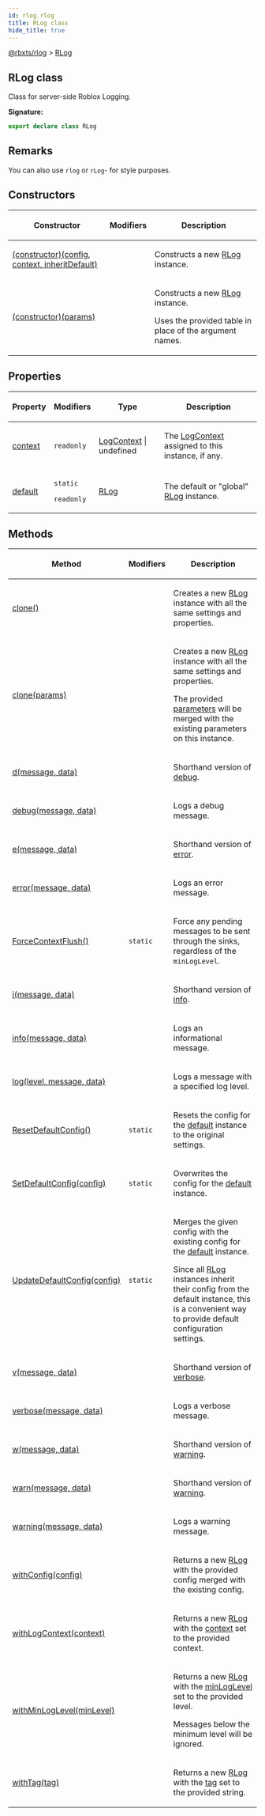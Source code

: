 ```yaml
---
id: rlog.rlog
title: RLog class
hide_title: true
---
```


[@rbxts/rlog](./rlog.md) &gt; [RLog](./rlog.rlog.md)

## RLog class

Class for server-side Roblox Logging.

**Signature:**

```typescript
export declare class RLog 
```

## Remarks

You can also use `rlog` or `rLog`<!-- -->- for style purposes.

## Constructors

<table><thead><tr><th>

Constructor


</th><th>

Modifiers


</th><th>

Description


</th></tr></thead>
<tbody><tr><td>

[(constructor)(config, context, inheritDefault)](./rlog.rlog._constructor_.md)


</td><td>


</td><td>

Constructs a new [RLog](./rlog.rlog.md) instance.


</td></tr>
<tr><td>

[(constructor)(params)](./rlog.rlog._constructor__1.md)


</td><td>


</td><td>

Constructs a new [RLog](./rlog.rlog.md) instance.

Uses the provided table in place of the argument names.


</td></tr>
</tbody></table>

## Properties

<table><thead><tr><th>

Property


</th><th>

Modifiers


</th><th>

Type


</th><th>

Description


</th></tr></thead>
<tbody><tr><td>

[context](./rlog.rlog.context.md)


</td><td>

`readonly`


</td><td>

[LogContext](./rlog.logcontext.md) \| undefined


</td><td>

The [LogContext](./rlog.logcontext.md) assigned to this instance, if any.


</td></tr>
<tr><td>

[default](./rlog.rlog.default.md)


</td><td>

`static`

`readonly`


</td><td>

[RLog](./rlog.rlog.md)


</td><td>

The default or "global" [RLog](./rlog.rlog.md) instance.


</td></tr>
</tbody></table>

## Methods

<table><thead><tr><th>

Method


</th><th>

Modifiers


</th><th>

Description


</th></tr></thead>
<tbody><tr><td>

[clone()](./rlog.rlog.clone.md)


</td><td>


</td><td>

Creates a new [RLog](./rlog.rlog.md) instance with all the same settings and properties.


</td></tr>
<tr><td>

[clone(params)](./rlog.rlog.clone_1.md)


</td><td>


</td><td>

Creates a new [RLog](./rlog.rlog.md) instance with all the same settings and properties.

The provided [parameters](./rlog.rlogconstructorparameters.md) will be merged with the existing parameters on this instance.


</td></tr>
<tr><td>

[d(message, data)](./rlog.rlog.d.md)


</td><td>


</td><td>

Shorthand version of [debug](./rlog.rlog.debug.md)<!-- -->.


</td></tr>
<tr><td>

[debug(message, data)](./rlog.rlog.debug.md)


</td><td>


</td><td>

Logs a debug message.


</td></tr>
<tr><td>

[e(message, data)](./rlog.rlog.e.md)


</td><td>


</td><td>

Shorthand version of [error](./rlog.rlog.error.md)<!-- -->.


</td></tr>
<tr><td>

[error(message, data)](./rlog.rlog.error.md)


</td><td>


</td><td>

Logs an error message.


</td></tr>
<tr><td>

[ForceContextFlush()](./rlog.rlog.forcecontextflush.md)


</td><td>

`static`


</td><td>

Force any pending messages to be sent through the sinks, regardless of the `minLogLevel`<!-- -->.


</td></tr>
<tr><td>

[i(message, data)](./rlog.rlog.i.md)


</td><td>


</td><td>

Shorthand version of [info](./rlog.rlog.info.md)<!-- -->.


</td></tr>
<tr><td>

[info(message, data)](./rlog.rlog.info.md)


</td><td>


</td><td>

Logs an informational message.


</td></tr>
<tr><td>

[log(level, message, data)](./rlog.rlog.log.md)


</td><td>


</td><td>

Logs a message with a specified log level.


</td></tr>
<tr><td>

[ResetDefaultConfig()](./rlog.rlog.resetdefaultconfig.md)


</td><td>

`static`


</td><td>

Resets the config for the [default](./rlog.rlog.default.md) instance to the original settings.


</td></tr>
<tr><td>

[SetDefaultConfig(config)](./rlog.rlog.setdefaultconfig.md)


</td><td>

`static`


</td><td>

Overwrites the config for the [default](./rlog.rlog.default.md) instance.


</td></tr>
<tr><td>

[UpdateDefaultConfig(config)](./rlog.rlog.updatedefaultconfig.md)


</td><td>

`static`


</td><td>

Merges the given config with the existing config for the [default](./rlog.rlog.default.md) instance.

Since all [RLog](./rlog.rlog.md) instances inherit their config from the default instance, this is a convenient way to provide default configuration settings.


</td></tr>
<tr><td>

[v(message, data)](./rlog.rlog.v.md)


</td><td>


</td><td>

Shorthand version of [verbose](./rlog.rlog.verbose.md)<!-- -->.


</td></tr>
<tr><td>

[verbose(message, data)](./rlog.rlog.verbose.md)


</td><td>


</td><td>

Logs a verbose message.


</td></tr>
<tr><td>

[w(message, data)](./rlog.rlog.w.md)


</td><td>


</td><td>

Shorthand version of [warning](./rlog.rlog.warning.md)<!-- -->.


</td></tr>
<tr><td>

[warn(message, data)](./rlog.rlog.warn.md)


</td><td>


</td><td>

Shorthand version of [warning](./rlog.rlog.warning.md)<!-- -->.


</td></tr>
<tr><td>

[warning(message, data)](./rlog.rlog.warning.md)


</td><td>


</td><td>

Logs a warning message.


</td></tr>
<tr><td>

[withConfig(config)](./rlog.rlog.withconfig.md)


</td><td>


</td><td>

Returns a new [RLog](./rlog.rlog.md) with the provided config merged with the existing config.


</td></tr>
<tr><td>

[withLogContext(context)](./rlog.rlog.withlogcontext.md)


</td><td>


</td><td>

Returns a new [RLog](./rlog.rlog.md) with the [context](./rlog.rlog.context.md) set to the provided context.


</td></tr>
<tr><td>

[withMinLogLevel(minLevel)](./rlog.rlog.withminloglevel.md)


</td><td>


</td><td>

Returns a new [RLog](./rlog.rlog.md) with the [minLogLevel](./rlog.rlogconfig.minloglevel.md) set to the provided level.

Messages below the minimum level will be ignored.


</td></tr>
<tr><td>

[withTag(tag)](./rlog.rlog.withtag.md)


</td><td>


</td><td>

Returns a new [RLog](./rlog.rlog.md) with the [tag](./rlog.rlogconfig.tag.md) set to the provided string.


</td></tr>
</tbody></table>
